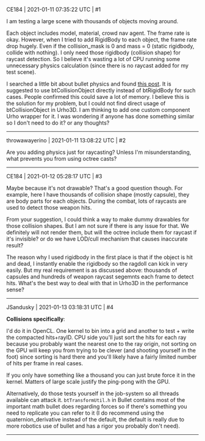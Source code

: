 CE184 | 2021-01-11 07:35:22 UTC | #1

I am testing a large scene with thousands of objects moving around.

Each object includes model, material, crowd nav agent. The frame rate is okay.
However, when I tried to add RigidBody to each object, the frame rate drop hugely. Even if the collision_mask is 0 and mass = 0 (static rigidbody, collide with nothing). I only need those rigidbody (collision shape) for raycast detection. So I believe it's wasting a lot of CPU running some unnecessary physics calculation (since there is no raycast added for my test scene).

I searched a little bit about bullet physics and found [this post](https://pybullet.org/Bullet/phpBB3/viewtopic.php?p=13023&sid=11f3a1ba6d3eb322fed1b625a5fa7da2#p13023). It is suggested to use btCollisionObject directly instead of btRigidBody for such cases. People confirmed this could save a lot of memory.
I believe this is the solution for my problem, but I could not find direct usage of btCollisionObject in Urho3D. 
I am thinking to add one custom component Urho wrapper for it. I was wondering if anyone has done something similar so I don't need to do it? or any thoughts?

-------------------------

throwawayerino | 2021-01-11 13:08:22 UTC | #2

Are you adding physics just for raycasting? Unless I'm misunderstanding, what prevents you from using octree casts?

-------------------------

CE184 | 2021-01-12 05:28:17 UTC | #3

Maybe because it's not drawable? That's a good question though.
For example, here I have thousands of collision shape (mostly capsule), they are body parts for each objects. During the combat, lots of raycasts are used to detect those weapon hits.

From your suggestion, I could think a way to make dummy drawables for those collision shapes. But I am not sure if there is any issue for that. We definitely will not render them, but will the octree include them for raycast if it's invisible? or do we have LOD/cull mechanism that causes inaccurate result?

The reason why I used rigidbody in the first place is that if the object is hit and dead, I instantly enable the rigidbody so the ragdoll can kick in very easily. But my real requirement is as discussed above: thousands of capsules and hundreds of weapon raycast segemnts each frame to detect hits. What's the best way to deal with that in Urho3D in the performance sense?

-------------------------

JSandusky | 2021-01-13 03:18:31 UTC | #4

**Collisions specifically**:

I'd do it in OpenCL. One kernel to bin into a grid and another to test + write the compacted hits+rayID. CPU side you'll just sort the hits for each ray because you probably want the nearest one to the ray origin, not sorting on the GPU will keep you from trying to be clever (and shooting yourself in the foot) since sorting is hard there and you'll likely have a fairly limited number of hits per frame in real cases.

If you only have something like a thousand you can just brute force it in the kernel. Matters of large scale justify the ping-pong with the GPU.

Alternatively, do those tests yourself in the job-system so all threads available can attack it. `btTransformUtil.h` in Bullet contains most of the important math bullet does regarding forces so if there's something you need to replicate you can refer to it (I do recommend using the quaternion_derivative instead of the default, the default is really due to more robotics use of bullet and has a rigor you probably don't need).

-------------------------

